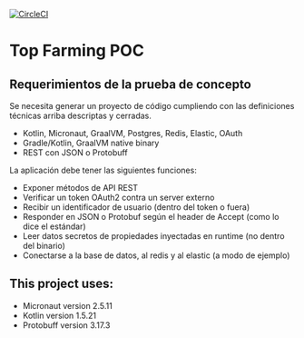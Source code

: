 [![CircleCI](https://circleci.com/gh/mauriciovalli/topfarming-poc.svg?style=shield&circle-token=f546068af510735a08f43ba5fdb318d7458d12a3)](https://circleci.com/gh/mauriciovalli/topfarming-poc)

# Top Farming POC

## Requerimientos de la prueba de concepto
Se necesita generar un proyecto de código cumpliendo con las definiciones técnicas arriba descriptas y cerradas.
- Kotlin, Micronaut, GraalVM, Postgres, Redis, Elastic, OAuth
- Gradle/Kotlin, GraalVM native binary
- REST con JSON o Protobuff

La aplicación debe tener las siguientes funciones:
- Exponer métodos de API REST
- Verificar un token OAuth2 contra un server externo
- Recibir un identificador de usuario (dentro del token o fuera)
- Responder en JSON o Protobuf según el header de Accept (como lo dice el estándar)
- Leer datos secretos de propiedades inyectadas en runtime (no dentro del binario)
- Conectarse a la base de datos, al redis y al elastic (a modo de ejemplo)

## This project uses:
- Micronaut version 2.5.11
- Kotlin version 1.5.21
- Protobuff version 3.17.3